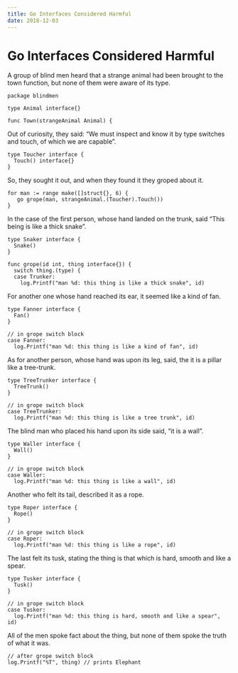 ```yaml
---
title: Go Interfaces Considered Harmful
date: 2018-12-03
---
```


# Go Interfaces Considered Harmful

A group of blind men heard that a strange animal had been brought to the town function, but none of them were aware of its type.

```
package blindmen

type Animal interface{}

func Town(strangeAnimal Animal) {
```

Out of curiosity, they said: “We must inspect and know it by type switches and touch, of which we are capable”.

```
type Toucher interface {
  Touch() interface{}
}
```

So, they sought it out, and when they found it they groped about it.

```
for man := range make([]struct{}, 6) {
   go grope(man, strangeAnimal.(Toucher).Touch())
}
```

In the case of the first person, whose hand landed on the trunk, said “This being is like a thick snake”.

```
type Snaker interface {
  Snake()
}

func grope(id int, thing interface{}) {
  switch thing.(type) {
  case Trunker:
    log.Printf("man %d: this thing is like a thick snake", id)
```

For another one whose hand reached its ear, it seemed like a kind of fan.

```
type Fanner interface {
  Fan()
}

// in grope switch block
case Fanner:
  log.Printf("man %d: this thing is like a kind of fan", id)
```

As for another person, whose hand was upon its leg, said, the it is a pillar like a tree-trunk.

```
type TreeTrunker interface {
  TreeTrunk()
}

// in grope switch block
case TreeTrunker:
  log.Printf("man %d: this thing is like a tree trunk", id)
```

The blind man who placed his hand upon its side said, “it is a wall”.

```
type Waller interface {
  Wall()
}

// in grope switch block
case Waller:
  log.Printf("man %d: this thing is like a wall", id)
```

Another who felt its tail, described it as a rope.

```
type Roper interface {
  Rope()
}

// in grope switch block
case Roper:
  log.Printf("man %d: this thing is like a rope", id)
```

The last felt its tusk, stating the thing is that which is hard, smooth and like a spear.

```
type Tusker interface {
  Tusk()
}

// in grope switch block
case Tusker:
  log.Printf("man %d: this thing is hard, smooth and like a spear", id)
```

All of the men spoke fact about the thing, but none of them spoke the truth of what it was.

```
// after grope switch block
log.Printf("%T", thing) // prints Elephant
```
